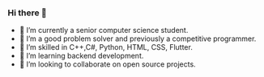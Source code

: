 ### Hi there 👋

- 🔭 I’m currently a senior computer science student.
- 🌱 I’m a good problem solver and previously a competitive programmer.
- 🌱 I’m skilled in C++,C#, Python, HTML, CSS, Flutter.
- 🌱 I’m learning backend development.
- 👯 I’m looking to collaborate on open source projects.

